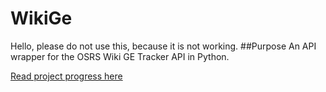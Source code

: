 # WikiGe
Hello, please do not use this, because it is not working.
##Purpose
An API wrapper for the OSRS Wiki GE Tracker API in Python.

[Read project progress here](https://www.notion.so/x2m/pyGE-6260ce8f2afc44e4980fb4e82009ff60)
